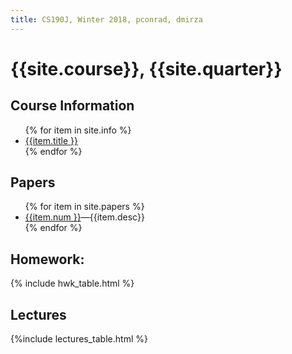 ```yaml
---
title: CS190J, Winter 2018, pconrad, dmirza
---
```


# {{site.course}}, {{site.quarter}}


<div id="info" data-role="collapsible" data-collapsed="false">
<h2>Course Information</h2>
<ul>
{% for item in site.info %}
<li><a href="{{item.url}}"  data-ajax="false">{{item.title }}</a></li>
{% endfor %}
</ul>
</div>

<div id="papers" data-role="collapsible" data-collapsed="true">
<h2>Papers</h2>
<ul>
{% for item in site.papers %}
<li><a href="{{item.url}}"  data-ajax="false">{{item.num }}</a>&mdash;{{item.desc}}</li>
{% endfor %}
</ul>
</div>


<div data-role="collapsible" data-collapsed="false">
<h2 id="homework">Homework:</h2>
{% include hwk_table.html %}
</div>


<div data-role="collapsible" data-collapsed="false">
<h2 id="teams">Lectures</h2>
{%include lectures_table.html %}
</div>
